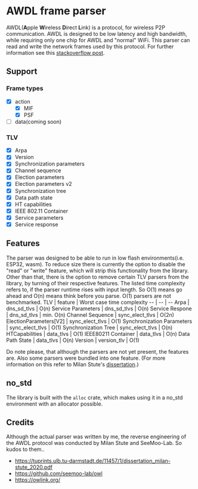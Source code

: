 # AWDL frame parser
AWDL(**A**pple **W**ireless **D**irect **L**ink) is a protocol, for wireless P2P communication. AWDL is designed to be low latency and high bandwidth, while requiring only one chip for AWDL and "normal" WiFi. 
This parser can read and write the network frames used by this protocol.
For further information see this [stackoverflow post](https://stackoverflow.com/questions/19587701/what-is-awdl-apple-wireless-direct-link-and-how-does-it-work/28196009#28196009).
## Support
### Frame types
* [x] action
    * [x] MIF
    * [x] PSF
* [ ] data(coming soon)
### TLV 
* [x] Arpa
* [x] Version
* [x] Synchronization parameters
* [x] Channel sequence
* [x] Election parameters
* [x] Election parameters v2
* [x] Synchronization tree
* [x] Data path state
* [x] HT capabilities
* [x] IEEE 802.11 Container
* [x] Service parameters
* [x] Service response
## Features
The parser was designed to be able to run in low flash environments(i.e. ESP32, wasm).
To reduce size there is currently the option to disable the "read" or "write" feature, which will strip this functionality from the library. Other than that, there is the option to remove certain TLV parsers from the library, by turning of their respective features.
The listed time complexity refers to, if the parser runtime rises with input length. So O(1) means go ahead and O(n) means think before you parse. O(1) parsers are not benchmarked.
TLV | feature | Worst case time complexity
-- | -- | --
Arpa | dns_sd_tlvs | O(n)
Service Parameters | dns_sd_tlvs | O(n)
Service Respone | dns_sd_tlvs | min. O(n)
Channel Sequence | sync_elect_tlvs | O(2n)
ElectionParameters\[V2\] | sync_elect_tlvs | O(1)
Synchronization Parameters | sync_elect_tlvs | O(1)
Synchronization Tree | sync_elect_tlvs | O(n)
HTCapabilities | data_tlvs | O(1)
IEEE80211 Container | data_tlvs | O(n)
Data Path State | data_tlvs | O(n)
Version | version_tlv | O(1)

Do note please, that although the parsers are not yet present, the features are. Also some parsers were bundled into one feature. (For more information on this refer to Milan Stute's [dissertation](https://tuprints.ulb.tu-darmstadt.de/11457/1/dissertation_milan-stute_2020.pdf#table.caption.42).)
## no_std
The library is built with the `alloc` crate, which makes using it in a no_std environment with an allocator possible.
## Credits
Although the actual parser was written by me, the reverse engineering of the AWDL protocol was conducted by Milan Stute and SeeMoo-Lab. So kudos to them..
- https://tuprints.ulb.tu-darmstadt.de/11457/1/dissertation_milan-stute_2020.pdf
- https://github.com/seemoo-lab/owl
- https://owlink.org/
